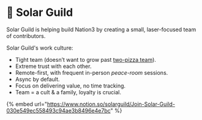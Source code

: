 # 🔆 Solar Guild

Solar Guild is helping build Nation3 by creating a small, laser-focused team of contributors.

Solar Guild's work culture:

* Tight team (doesn’t want to grow past [two-pizza team](https://docs.aws.amazon.com/whitepapers/latest/introduction-devops-aws/two-pizza-teams.html)).
* Extreme trust with each other.
* Remote-first, with frequent in-person _peace-room_ sessions.
* Async by default.
* Focus on delivering value, no time tracking.
* Team = a cult & a family, loyalty is crucial.

{% embed url="https://www.notion.so/solarguild/Join-Solar-Guild-030e549ec558493c94ae3b8496e4e7bc" %}
